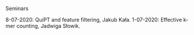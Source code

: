 Seminars

8-07-2020: QuiPT and feature filtering, Jakub Kała.
1-07-2020: Effective k-mer counting, Jadwiga Słowik.
